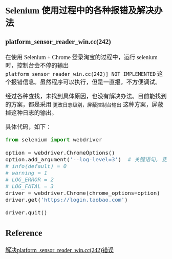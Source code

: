 <font size=4 face='楷体'>  

## Selenium 使用过程中的各种报错及解决办法  


### platform_sensor_reader_win.cc(242)  

在使用 Selenium + Chrome 登录淘宝的过程中，运行 selenium 时，控制台会不停的输出 `platform_sensor_reader_win.cc(242)] NOT IMPLEMENTED` 这个报错信息。虽然程序可以执行，但是一直报，不方便调试。  

经过各种查找，未找到具体原因，也没有解决办法。目前能找到的方案，都是采用 `更改日志级别，屏蔽控制台输出` 这种方案，屏蔽掉这种日志的输出。  

具体代码，如下：  

```python
from selenium import webdriver

option = webdriver.ChromeOptions()
option.add_argument('--log-level=3')  # 关键语句, 更改默认的日志级别
# info(default) = 0
# warning = 1
# LOG_ERROR = 2
# LOG_FATAL = 3
driver = webdriver.Chrome(chrome_options=option)
driver.get('https://login.taobao.com')

driver.quit()
```


## Reference  

[解决platform_sensor_reader_win.cc(242)错误](https://www.jianshu.com/p/f5a37616cbfc)  